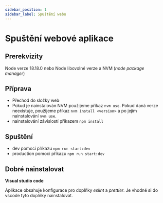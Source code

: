 ```yaml
---
sidebar_position: 1
sidebar_label: Spuštění webu
---
```


# Spuštění webové aplikace

## Prerekvizity

Node verze 18.18.0 nebo Node libovolné verze a NVM (_node package manager_)

## Příprava

- Přechod do složky web
- Pokud je nainstalován NVM použijeme příkaz `nvm use`. Pokud daná verze neexistuje, použijeme příkaz `nvm install <version>` a po jejím nainstalování `nvm use`.
- nainstalování závislostí příkazem `npm install`

## Spuštění

- dev pomocí příkazu `npm run start:dev`
- production pomocí příkazu `npm run start:dev`

## Dobré nainstalovat

**Visual studio code**

Aplikace obsahuje konfigurace pro doplňky _eslint_ a _prettier_. Je vhodné si do vscode tyto doplňky nainstalovat.
